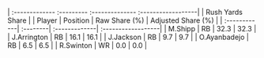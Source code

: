 | :------------- :--------- :-------------- :------------------|
|                       Rush Yards Share                       |
| Player       | Position | Raw Share (%) | Adjusted Share (%) |
| :------------| :--------| :-------------| :------------------|
| M.Shipp      | RB       | 32.3          | 32.3               |
| J.Arrington  | RB       | 16.1          | 16.1               |
| J.Jackson    | RB       | 9.7           | 9.7                |
| O.Ayanbadejo | RB       | 6.5           | 6.5                |
| R.Swinton    | WR       | 0.0           | 0.0                |
